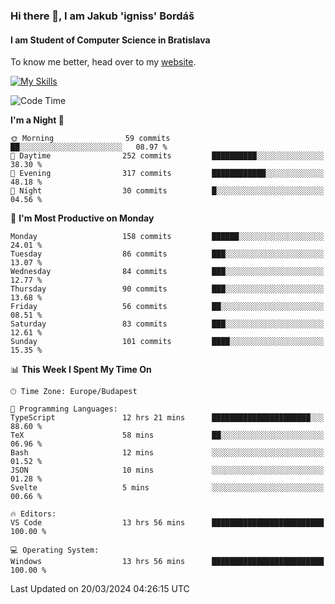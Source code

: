 ### Hi there 👋, I am Jakub 'igniss' Bordáš

#### I am Student of Computer Science in Bratislava
To know me better, head over to my [website](https://bordas.sk).

[![My Skills](https://skillicons.dev/icons?i=js,html,css,figma,svelte,java,kotlin,python,postgresql,typescript,nest,nodejs)](https://bordas.sk)


<!--START_SECTION:waka-->
![Code Time](http://img.shields.io/badge/Code%20Time-1%2C439%20hrs%2024%20mins-blue)

**I'm a Night 🦉** 

```text
🌞 Morning                59 commits          ██░░░░░░░░░░░░░░░░░░░░░░░   08.97 % 
🌆 Daytime                252 commits         ██████████░░░░░░░░░░░░░░░   38.30 % 
🌃 Evening                317 commits         ████████████░░░░░░░░░░░░░   48.18 % 
🌙 Night                  30 commits          █░░░░░░░░░░░░░░░░░░░░░░░░   04.56 % 
```
📅 **I'm Most Productive on Monday** 

```text
Monday                   158 commits         ██████░░░░░░░░░░░░░░░░░░░   24.01 % 
Tuesday                  86 commits          ███░░░░░░░░░░░░░░░░░░░░░░   13.07 % 
Wednesday                84 commits          ███░░░░░░░░░░░░░░░░░░░░░░   12.77 % 
Thursday                 90 commits          ███░░░░░░░░░░░░░░░░░░░░░░   13.68 % 
Friday                   56 commits          ██░░░░░░░░░░░░░░░░░░░░░░░   08.51 % 
Saturday                 83 commits          ███░░░░░░░░░░░░░░░░░░░░░░   12.61 % 
Sunday                   101 commits         ████░░░░░░░░░░░░░░░░░░░░░   15.35 % 
```


📊 **This Week I Spent My Time On** 

```text
🕑︎ Time Zone: Europe/Budapest

💬 Programming Languages: 
TypeScript               12 hrs 21 mins      ██████████████████████░░░   88.60 % 
TeX                      58 mins             ██░░░░░░░░░░░░░░░░░░░░░░░   06.96 % 
Bash                     12 mins             ░░░░░░░░░░░░░░░░░░░░░░░░░   01.52 % 
JSON                     10 mins             ░░░░░░░░░░░░░░░░░░░░░░░░░   01.28 % 
Svelte                   5 mins              ░░░░░░░░░░░░░░░░░░░░░░░░░   00.66 % 

🔥 Editors: 
VS Code                  13 hrs 56 mins      █████████████████████████   100.00 % 

💻 Operating System: 
Windows                  13 hrs 56 mins      █████████████████████████   100.00 % 
```


 Last Updated on 20/03/2024 04:26:15 UTC
<!--END_SECTION:waka-->
